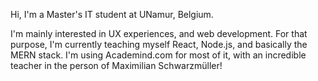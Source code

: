Hi, I'm a Master's IT student at UNamur, Belgium.

I'm mainly interested in UX experiences, and web development.
For that purpose, I'm currently teaching myself React, Node.js, and basically the MERN stack.
I'm using Academind.com for most of it, with an incredible teacher in the person of Maximilian Schwarzmüller!

